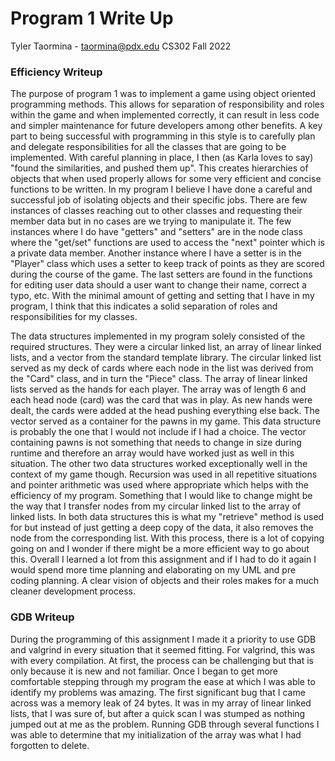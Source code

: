 # Program 1 Write Up
Tyler Taormina - taormina@pdx.edu
CS302 Fall 2022

### Efficiency Writeup
  The purpose of program 1 was to implement a game using object oriented programming
  methods. This allows for separation of responsibility and roles within the game and when
implemented correctly, it can result in less code and simpler maintenance for future
developers among other benefits. A key part to being successful with programming in this
style is to carefully plan and delegate responsibilities for all the classes that are going
to be implemented. With careful planning in place, I then (as Karla loves to say) "found
the similarities, and pushed them up". This creates hierarchies of objects that when used properly allows
for some very efficient and concise functions to be written. In my program I believe
I have done a careful and successful job of isolating objects and their specific jobs.
There are few instances of classes reaching out to other classes and requesting their
member data but in no cases are we trying to manipulate it. The few instances where I do have "getters" and
"setters" are in the node class where the "get/set" functions are used to access the
"next" pointer which is a private data member. Another instance where I have a setter is
in the "Player" class which uses a setter to keep track of points as they are scored
during the course of the game. The last setters are found in the functions for editing 
user data should a user want to change their name, correct a typo, etc. With the minimal 
amount of getting and setting that I have in my program, I think that this indicates a 
solid separation of roles and responsibilities for my classes. 

  The data structures implemented in my program solely consisted of the required
  structures. They were a circular linked list, an array of linear linked lists, and
a vector from the standard template library. The circular linked list served as my deck of
cards where each node in the list was derived from the "Card" class, and in turn the
"Piece" class. The array of linear linked lists served as the hands for each player. The
array was of length 6 and each head node (card) was the card that was in play. As new
hands were dealt, the cards were added at the head pushing everything else back. The
vector served as a container for the pawns in my game. This data structure is probably the
one that I would not include if I had a choice. The vector containing pawns is not
something that needs to change in size during runtime and therefore an array would have
worked just as well in this situation. The other two data structures worked exceptionally
well in the context of my game though. Recursion was used in all repetitive situations and
pointer arithmetic was used where appropriate which helps with the efficiency of my
program. Something that I would like to change might be the way that I transfer nodes from
my circular linked list to the array of linked lists. In both data structures this is what
my "retrieve" method is used for but instead of just getting a deep copy of the data, it
also removes the node from the corresponding list. With this process, there is a lot of
copying going on and I wonder if there might be a more efficient way to go about this.
Overall I learned a lot from this assignment and if I had to do it again I would spend
more time planning and elaborating on my UML and pre coding planning. A clear vision of
objects and their roles makes for a much cleaner development process. 


### GDB Writeup
  During the programming of this assignment I made it a priority to use GDB and valgrind in every
situation that it seemed fitting. For valgrind, this was with every compilation. At first, the process can be challenging but that is
only because it is new and not familiar. Once I began to get more comfortable stepping
through my program the ease at which I was able to identify my problems was amazing. The
first significant bug that I came across was a memory leak of 24 bytes. It was in my array
of linear linked lists, that I was sure of, but after a quick scan I was stumped as
nothing jumped out at me as the problem. Running GDB through several functions I was able
to determine that my initialization of the array was what I had forgotten to delete. 

